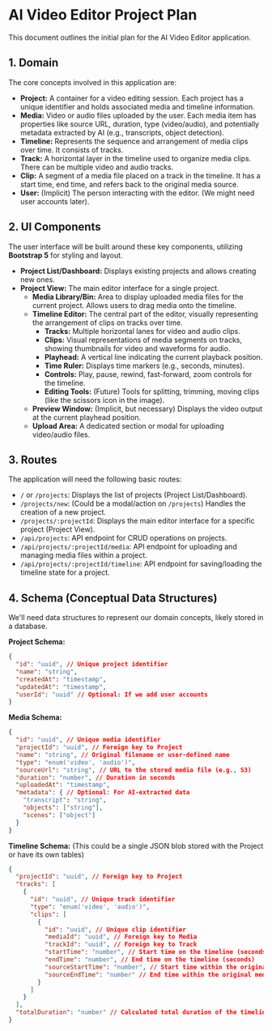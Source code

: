 # AI Video Editor Project Plan

This document outlines the initial plan for the AI Video Editor application.

## 1. Domain

The core concepts involved in this application are:

*   **Project:** A container for a video editing session. Each project has a unique identifier and holds associated media and timeline information.
*   **Media:** Video or audio files uploaded by the user. Each media item has properties like source URL, duration, type (video/audio), and potentially metadata extracted by AI (e.g., transcripts, object detection).
*   **Timeline:** Represents the sequence and arrangement of media clips over time. It consists of tracks.
*   **Track:** A horizontal layer in the timeline used to organize media clips. There can be multiple video and audio tracks.
*   **Clip:** A segment of a media file placed on a track in the timeline. It has a start time, end time, and refers back to the original media source.
*   **User:** (Implicit) The person interacting with the editor. (We might need user accounts later).

## 2. UI Components

The user interface will be built around these key components, utilizing **Bootstrap 5** for styling and layout.

*   **Project List/Dashboard:** Displays existing projects and allows creating new ones.
*   **Project View:** The main editor interface for a single project.
    *   **Media Library/Bin:** Area to display uploaded media files for the current project. Allows users to drag media onto the timeline.
    *   **Timeline Editor:** The central part of the editor, visually representing the arrangement of clips on tracks over time.
        *   **Tracks:** Multiple horizontal lanes for video and audio clips.
        *   **Clips:** Visual representations of media segments on tracks, showing thumbnails for video and waveforms for audio.
        *   **Playhead:** A vertical line indicating the current playback position.
        *   **Time Ruler:** Displays time markers (e.g., seconds, minutes).
        *   **Controls:** Play, pause, rewind, fast-forward, zoom controls for the timeline.
        *   **Editing Tools:** (Future) Tools for splitting, trimming, moving clips (like the scissors icon in the image).
    *   **Preview Window:** (Implicit, but necessary) Displays the video output at the current playhead position.
    *   **Upload Area:** A dedicated section or modal for uploading video/audio files.

## 3. Routes

The application will need the following basic routes:

*   `/` or `/projects`: Displays the list of projects (Project List/Dashboard).
*   `/projects/new`: (Could be a modal/action on `/projects`) Handles the creation of a new project.
*   `/projects/:projectId`: Displays the main editor interface for a specific project (Project View).
*   `/api/projects`: API endpoint for CRUD operations on projects.
*   `/api/projects/:projectId/media`: API endpoint for uploading and managing media files within a project.
*   `/api/projects/:projectId/timeline`: API endpoint for saving/loading the timeline state for a project.

## 4. Schema (Conceptual Data Structures)

We'll need data structures to represent our domain concepts, likely stored in a database.

**Project Schema:**

```json
{
  "id": "uuid", // Unique project identifier
  "name": "string",
  "createdAt": "timestamp",
  "updatedAt": "timestamp",
  "userId": "uuid" // Optional: If we add user accounts
}
```

**Media Schema:**

```json
{
  "id": "uuid", // Unique media identifier
  "projectId": "uuid", // Foreign key to Project
  "name": "string", // Original filename or user-defined name
  "type": "enum('video', 'audio')",
  "sourceUrl": "string", // URL to the stored media file (e.g., S3)
  "duration": "number", // Duration in seconds
  "uploadedAt": "timestamp",
  "metadata": { // Optional: For AI-extracted data
    "transcript": "string",
    "objects": ["string"],
    "scenes": ["object"]
  }
}
```

**Timeline Schema:** (This could be a single JSON blob stored with the Project or have its own tables)

```json
{
  "projectId": "uuid", // Foreign key to Project
  "tracks": [
    {
      "id": "uuid", // Unique track identifier
      "type": "enum('video', 'audio')",
      "clips": [
        {
          "id": "uuid", // Unique clip identifier
          "mediaId": "uuid", // Foreign key to Media
          "trackId": "uuid", // Foreign key to Track
          "startTime": "number", // Start time on the timeline (seconds)
          "endTime": "number", // End time on the timeline (seconds)
          "sourceStartTime": "number", // Start time within the original media (seconds)
          "sourceEndTime": "number" // End time within the original media (seconds)
        }
      ]
    }
  ],
  "totalDuration": "number" // Calculated total duration of the timeline
}
